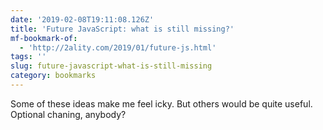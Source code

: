 ```yaml
---
date: '2019-02-08T19:11:08.126Z'
title: 'Future JavaScript: what is still missing?'
mf-bookmark-of:
  - 'http://2ality.com/2019/01/future-js.html'
tags: ''
slug: future-javascript-what-is-still-missing
category: bookmarks
---
```

Some of these ideas make me feel icky. But others would be quite useful. Optional chaning, anybody?
